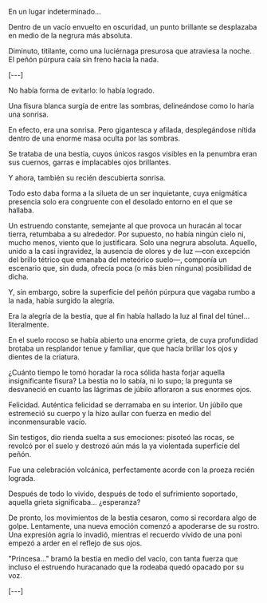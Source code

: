 En un lugar indeterminado...

Dentro de un vacío envuelto en oscuridad, un punto brillante se desplazaba en medio de la negrura más absoluta.

Diminuto, titilante, como una luciérnaga presurosa que atraviesa la noche. El peñón púrpura caía sin freno hacia la nada.

[---]

No había forma de evitarlo: lo había logrado.

Una fisura blanca surgía de entre las sombras, delineándose como lo haría una sonrisa.

En efecto, era una sonrisa. Pero gigantesca y afilada, desplegándose nítida dentro de una enorme masa oculta por las sombras.

Se trataba de una bestia, cuyos únicos rasgos visibles en la penumbra eran sus cuernos, garras e implacables ojos brillantes.

Y ahora, también su recién descubierta sonrisa.

Todo esto daba forma a la silueta de un ser inquietante, cuya enigmática presencia solo era congruente con el desolado entorno en el que se hallaba.

Un estruendo constante, semejante al que provoca un huracán al tocar tierra, retumbaba a su alrededor. Por supuesto, no había ningún cielo ni, mucho menos, viento que lo justificara. Solo una negrura absoluta. Aquello, unido a la casi ingravidez, la ausencia de olores y de luz —con excepción del brillo tétrico que emanaba del meteórico suelo—, componía un escenario que, sin duda, ofrecía poca (o más bien ninguna) posibilidad de dicha.

Y, sin embargo, sobre la superficie del peñón púrpura que vagaba rumbo a la nada, había surgido la alegría.

Era la alegría de la bestia, que al fin había hallado la luz al final del túnel... literalmente.

En el suelo rocoso se había abierto una enorme grieta, de cuya profundidad brotaba un resplandor tenue y familiar, que que hacía brillar los ojos y dientes de la criatura.

¿Cuánto tiempo le tomó horadar la roca sólida hasta forjar aquella insignificante fisura? La bestia no lo sabía, ni lo supo; la pregunta se desvaneció en cuanto las lágrimas de júbilo afloraron a sus enormes ojos.

Felicidad. Auténtica felicidad se derramaba en su interior. Un júbilo que estremeció su cuerpo y la hizo aullar con fuerza en medio del inconmensurable vacío.

Sin testigos, dio rienda suelta a sus emociones: pisoteó las rocas, se revolcó por el suelo y destrozó aún más la ya violentada superficie del peñón.

Fue una celebración volcánica, perfectamente acorde con la proeza recién lograda.

Después de todo lo vivido, después de todo el sufrimiento soportado, aquella grieta significaba... ¿esperanza?

De pronto, los movimientos de la bestia cesaron, como si recordara algo de golpe. Lentamente, una nueva emoción comenzó a apoderarse de su rostro. Una expresión agria lo invadió, mientras el recuerdo vívido de una poni empezó a arder en el reflejo de sus ojos.

"Princesa..." bramó la bestia en medio del vacío, con tanta fuerza que incluso el estruendo huracanado que la rodeaba quedó opacado por su voz.

[---]


